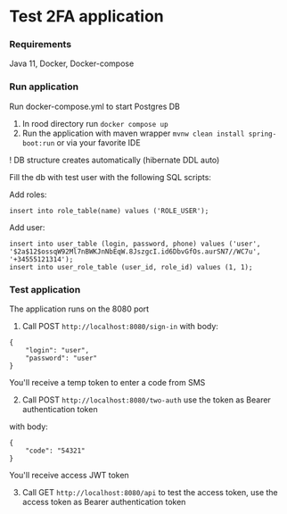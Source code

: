 # Test 2FA application

### Requirements

Java 11, Docker, Docker-compose

### Run application

Run docker-compose.yml to start Postgres DB

1. In rood directory run ``docker compose up``
2. Run the application with maven wrapper
``mvnw clean install spring-boot:run`` or via your favorite IDE

! DB structure creates automatically (hibernate DDL auto)

Fill the db with test user with the following SQL scripts:

Add roles:

``insert into role_table(name) values ('ROLE_USER');``

Add user:

````
insert into user_table (login, password, phone) values ('user', '$2a$12$ossqW92Ml7nBWKJnNbEqW.8JszgcI.id6DbvGfOs.aurSN7//WC7u', '+34555121314');
insert into user_role_table (user_id, role_id) values (1, 1);
````

### Test application

The application runs on the 8080 port

1. Call POST ``http://localhost:8080/sign-in``
with body:

```
{
    "login": "user",
    "password": "user"
}
```

You'll receive a temp token to enter a code from SMS

2. Call POST ``http://localhost:8080/two-auth`` use the token as Bearer authentication token

with body:

```
{
    "code": "54321"
}
```

You'll receive access JWT token

3. Call GET ``http://localhost:8080/api`` to test the access token, use the access token as Bearer authentication token